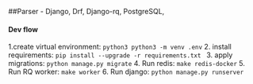 ##Parser - Django, Drf, Django-rq, PostgreSQL, 
#### Dev flow
1.create virtual environment: `python3 python3 -m venv .env`
2. install requirements: `pip install --upgrade -r requirements.txt
`
3. apply migrations: `python manage.py migrate`
4. Run redis: `make redis-docker`
5. Run RQ worker: `make worker`
6. Run django: `python manage.py runserver`
